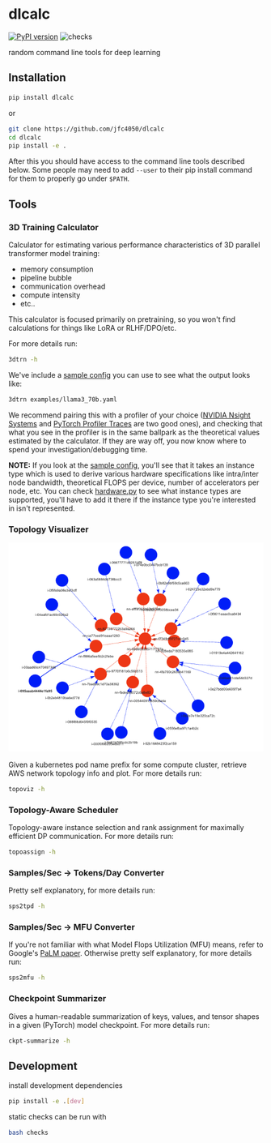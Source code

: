 # dlcalc
[![PyPI version](https://badge.fury.io/py/dlcalc.svg)](https://badge.fury.io/py/dlcalc)
![checks](https://github.com/jfc4050/dlcalc/actions/workflows/python-app.yml/badge.svg)

random command line tools for deep learning

## Installation
```bash
pip install dlcalc
```

or

```bash
git clone https://github.com/jfc4050/dlcalc
cd dlcalc
pip install -e .
```

After this you should have access to the command line tools described below. Some
people may need to add `--user` to their pip install command for them to properly
go under `$PATH`.

## Tools
### 3D Training Calculator
Calculator for estimating various performance characteristics of 3D parallel
transformer model training:
* memory consumption
* pipeline bubble
* communication overhead
* compute intensity
* etc..

This calculator is focused primarily on pretraining, so you won't find calculations
for things like LoRA or RLHF/DPO/etc.

For more details run:
```bash
3dtrn -h
```

We've include a [sample config](examples/llama3_70b.yaml) you can use to see what the
output looks like:
```bash
3dtrn examples/llama3_70b.yaml
```

We recommend pairing this with a profiler of your choice
([NVIDIA Nsight Systems](https://developer.nvidia.com/nsight-systems) and
[PyTorch Profiler Traces](https://pytorch.org/docs/stable/profiler.html#torch.profiler._KinetoProfile.export_chrome_trace)
are two good ones), and checking that what you see in the profiler is in the same
ballpark as the theoretical values estimated by the calculator. If they are way
off, you now know where to spend your investigation/debugging time.

**NOTE:** If you look at the [sample config](examples/llama3_70b.yaml), you'll see that
it takes an instance type which is used to derive various hardware
specifications like intra/inter node bandwidth, theoretical FLOPS per device,
number of accelerators per node, etc. You can check [hardware.py](dlcalc/utils/hardware.py)
to see what instance types are supported, you'll have to add it there if the 
instance type you're interested in isn't represented.

### Topology Visualizer
![example](images/topoviz_example.png)

Given a kubernetes pod name prefix for some compute cluster, retrieve AWS network
topology info and plot. For more details run:
```bash
topoviz -h
```

### Topology-Aware Scheduler
Topology-aware instance selection and rank assignment for maximally efficient DP
communication. For more details run:
```bash
topoassign -h
```

### Samples/Sec -> Tokens/Day Converter
Pretty self explanatory, for more details run:
```bash
sps2tpd -h
```

### Samples/Sec -> MFU Converter
If you're not familiar with what Model Flops Utilization (MFU) means, refer to
Google's [PaLM paper](https://arxiv.org/pdf/2204.02311). Otherwise pretty self
explanatory, for more details run:
```bash
sps2mfu -h
```

### Checkpoint Summarizer
Gives a human-readable summarization of keys, values, and tensor shapes in
a given (PyTorch) model checkpoint. For more details run:
```bash
ckpt-summarize -h
```

## Development
install development dependencies
```bash
pip install -e .[dev]
```

static checks can be run with
```bash
bash checks
```